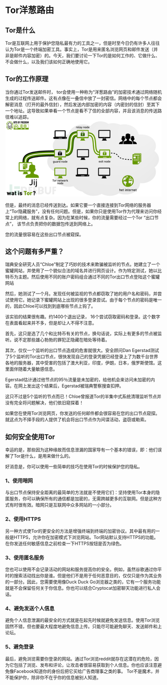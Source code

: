# Tor洋葱路由

## Tor是什么

Tor是互联网上用于保护您隐私最有力的工具之一，但是时至今日仍有许多人往往认为Tor是一个终端加密工具。事实上，Tor是用来匿名浏览网页和邮件发送（并非是邮件内容加密）的。今天，我们要讨论一下Tor的是如何工作的、它做什么、不会做什么，以及我们该如何正确地使用它。

## Tor的工作原理

当你通过Tor发送邮件时， tor会使用一种称为“洋葱路由”的加密技术通过网络随机生成的过程传送邮件。这有点像在一叠信中放了一封密信。网络中的每个节点都会解密消息（打开的最外信封），然后发送内部加密的内容（内密封的信封）至其下一个地址。这导致如果单看一个节点是看不了信的全部内容，并且该消息的传送路径难以追踪。
![Tor工作原理](media/Tor洋葱路由-Tor工作原理.png)

但是，最终的消息已经传送到达。如果它要一个直接连接到Tor网络的服务器上“Tor隐藏服务”，没有任何问题。但是，如果你只是使用Tor作为代理来访问你经常上的网络，就有点复杂。因为在某些时候，你的流量需要经过一个Tor “出口节点”， 该节点负责把你的数据包传送到网络上。

您的流量很容易在这些出口节点被窥探。

## 这个问题有多严重？

瑞典安全研究人员“Chloe”制定了巧妙的技术来欺骗被监听的节点。她建立了一个蜜罐网站，并使用了一个貌似合法的域名并进行网页设计。作为特定测试，她以比特币为主题。然后使用不同的账户密码组合通过不同的Tor出口节点登陆这个蜜罐网站

然后，她测试了一个月。发现任何被监视的节点都窃取了她的用户名和密码，并尝试使用它。她记录下蜜罐网站上出现的很多登录尝试。由于每个节点的密码是唯一的，因此Chloe可以找到到底哪些节点上钩了。

该实验的结果很有趣。约1400个退出记录， 16个尝试窃取密码和登录。这个数字在表面看起来并不多，但是却让人不得不注意。

首先，这只是选了几个和比特币有关的节点，换句话说，实际上有更多的节点被监听。说不定那些雄心勃勃的罪犯正隐藏在暗处等待着。

其次，仅仅一个监听的出口节点造成的危害就很大。安全顾问Dan Egerstad测试了5个监听的Tor出口节点，很快发现自己的登录凭据已经登录上了为数千台世界各地的服务器，其中受害的包括了澳大利亚，印度，伊朗，日本，俄罗斯使馆。这里面伴随着大量敏感信息。

Egerstad估计通过他节点的95％流量是未加密的，给他机会来访问未加密的内容。在网上发出这个结果后，Egerstad被瑞典警察搜查扣押。

这只不过是5个监听的节点而已！Chloe曾报道Tor的半集中式系统清理监听节点并没有完全将问题解决，他们依旧窥探着！

如果您在使用Tor浏览网页，你发送的任何邮件都会很容易在您的出口节点窥探。就这点为不择手段的人提供了机会将出口节点作为间谍活动，盗窃或勒索。

## 如何安全使用Tor

幸运的是，那些因为这种缘故而信息泄漏的国家导有一个基本的错误，即：他们误解了Tor是什么，是用来做什么的。

好消息是，你可以使用一些简单的技巧在使用Tor的时候保护您的隐私。

### 1、使用暗网

与出口节点保持安全距离的最简单的方法就是不使用它们：坚持使用Tor本身的隐匿服务，你可以确保所有的通信都是加密的，无需跨越更多的互联网。但是这种方式有时很有效。暗网只是互联网中众多网站的一小部分。

### 2、使用HTTPS

另一种方式使Tor的更安全的方法是增强终端到终端的加密协议。其中最有用的一般是HTTPS，允许你在加密模式下浏览网站。Tor网站默认支持HTTPS的功能。在你发送任何敏感信息之前检查一下HTTPS按钮是否为绿色。

### 3、使用匿名服务

您也可以使用不会记录活动的网站和服务提高你的安全。例如，虽然谷歌通过你平时的搜索活动找出你是谁。但是他们不是用于任何恶意目的，仅仅只是作为其业务的一部分。因此，您需要使用像Duck Duck Go浏览器之类的，它有一个服务功能就是不会保留任何关于你信息。你也可以结合Cryptocat加密聊天功能进行私人会话。

### 4、避免发送个人信息

避免个人信息泄漏的最安全的方式就是在起先时候就避免发送信息。使用Tor浏览固然不错，但也要最大程度地避免信息上传。只能尽可能避免聊天、发送邮件和上论坛。

### 5、避免登录

最后，避免浏览需要你登录的网站。通过Tor浏览reddit就存在这潜在的危险，因为它包括了浏览、发布和评论，让攻击者很容易获取到个人信息。你也应该注意避免像Facebook知道你的身份后把它买给广告商理事之类的事。 Tor不是魔术，并不能保护你，除非你不在乎你的信息被别人知道。